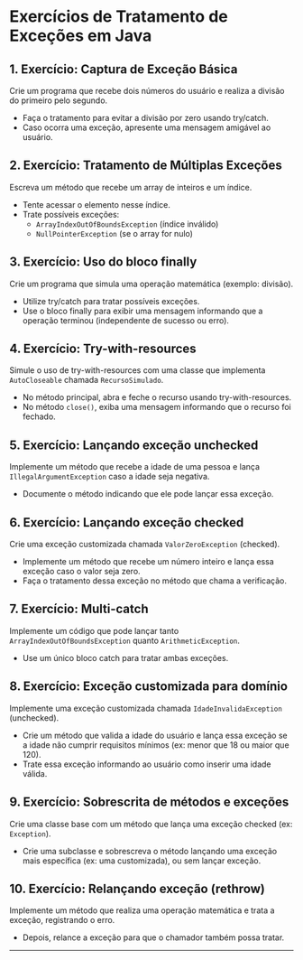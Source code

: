 # Exercícios de Tratamento de Exceções em Java

## 1. Exercício: Captura de Exceção Básica
Crie um programa que recebe dois números do usuário e realiza a divisão do primeiro pelo segundo.
- Faça o tratamento para evitar a divisão por zero usando try/catch.
- Caso ocorra uma exceção, apresente uma mensagem amigável ao usuário.

## 2. Exercício: Tratamento de Múltiplas Exceções
Escreva um método que recebe um array de inteiros e um índice.
- Tente acessar o elemento nesse índice.
- Trate possíveis exceções:
    - `ArrayIndexOutOfBoundsException` (índice inválido)
    - `NullPointerException` (se o array for nulo)

## 3. Exercício: Uso do bloco finally
Crie um programa que simula uma operação matemática (exemplo: divisão).
- Utilize try/catch para tratar possíveis exceções.
- Use o bloco finally para exibir uma mensagem informando que a operação terminou (independente de sucesso ou erro).

## 4. Exercício: Try-with-resources
Simule o uso de try-with-resources com uma classe que implementa `AutoCloseable` chamada `RecursoSimulado`.
- No método principal, abra e feche o recurso usando try-with-resources.
- No método `close()`, exiba uma mensagem informando que o recurso foi fechado.

## 5. Exercício: Lançando exceção unchecked
Implemente um método que recebe a idade de uma pessoa e lança `IllegalArgumentException` caso a idade seja negativa.
- Documente o método indicando que ele pode lançar essa exceção.

## 6. Exercício: Lançando exceção checked 
Crie uma exceção customizada chamada `ValorZeroException` (checked).
- Implemente um método que recebe um número inteiro e lança essa exceção caso o valor seja zero.
- Faça o tratamento dessa exceção no método que chama a verificação.

## 7. Exercício: Multi-catch
Implemente um código que pode lançar tanto `ArrayIndexOutOfBoundsException` quanto `ArithmeticException`.
- Use um único bloco catch para tratar ambas exceções.

## 8. Exercício: Exceção customizada para domínio
Implemente uma exceção customizada chamada `IdadeInvalidaException` (unchecked).
- Crie um método que valida a idade do usuário e lança essa exceção se a idade não cumprir requisitos mínimos (ex: menor que 18 ou maior que 120).
- Trate essa exceção informando ao usuário como inserir uma idade válida.

## 9. Exercício: Sobrescrita de métodos e exceções
Crie uma classe base com um método que lança uma exceção checked (ex: `Exception`).
- Crie uma subclasse e sobrescreva o método lançando uma exceção mais específica (ex: uma customizada), ou sem lançar exceção.

## 10. Exercício: Relançando exceção (rethrow)
Implemente um método que realiza uma operação matemática e trata a exceção, registrando o erro.
- Depois, relance a exceção para que o chamador também possa tratar.

---